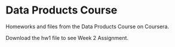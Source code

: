 # Data Products Course
Homeworks and files from the Data Products Course on Coursera.

Download the hw1 file to see Week 2 Assignment.
